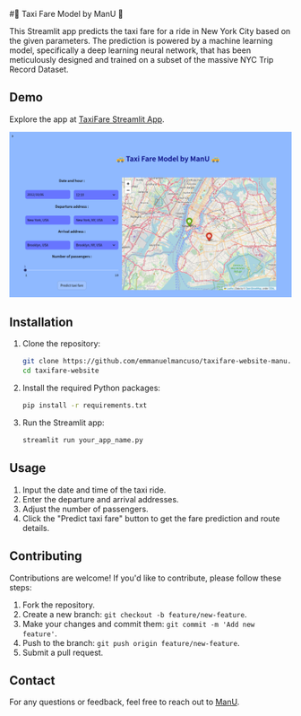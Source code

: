 #🚕 Taxi Fare Model by ManU 🚕

This Streamlit app predicts the taxi fare for a ride in New York City based on the given parameters. 
The prediction is powered by a machine learning model, specifically a deep learning neural network, that has been meticulously designed and trained on a subset of the massive NYC Trip Record Dataset.

## Demo

Explore the app at [TaxiFare Streamlit App](https://taxifare-website-manu-99gnadee3nbrnepxdnwdly.streamlit.app/).

![TaxiFare Streamlit App](ui.png)

## Installation

1. Clone the repository:

    ```bash
    git clone https://github.com/emmanuelmancuso/taxifare-website-manu.git
    cd taxifare-website
    ```

2. Install the required Python packages:

    ```bash
    pip install -r requirements.txt
    ```

3. Run the Streamlit app:

    ```bash
    streamlit run your_app_name.py
    ```

## Usage

1. Input the date and time of the taxi ride.
2. Enter the departure and arrival addresses.
3. Adjust the number of passengers.
4. Click the "Predict taxi fare" button to get the fare prediction and route details.

## Contributing

Contributions are welcome! If you'd like to contribute, please follow these steps:

1. Fork the repository.
2. Create a new branch: `git checkout -b feature/new-feature`.
3. Make your changes and commit them: `git commit -m 'Add new feature'`.
4. Push to the branch: `git push origin feature/new-feature`.
5. Submit a pull request.

## Contact

For any questions or feedback, feel free to reach out to [ManU](https://www.linkedin.com/in/emmanuel-mancuso-89103225/).

